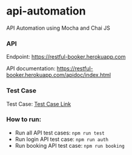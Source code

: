 ﻿# api-automation

API Automation using Mocha and Chai JS

### API

Endpoint: https://restful-booker.herokuapp.com

API documentation: https://restful-booker.herokuapp.com/apidoc/index.html

### Test Case

Test Case: [Test Case Link](https://sly-zephyr-b72.notion.site/Test-Case-Restful-Booker-1ceffe0cc90e4acd865f425b0461cc30?pvs=4)

### How to run:

- Run all API test cases: `npm run test`
- Run login API test case: `npm run auth`
- Run booking API test case: `npm run booking`
